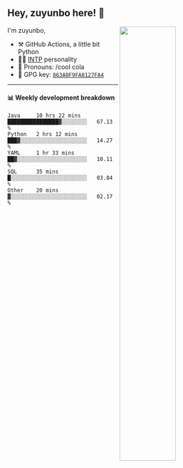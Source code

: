 

## Hey, zuyunbo here! :wave: 
[<img align="right" width="50%" src="https://github-readme-stats.vercel.app/api?username=zuyunbo&theme=dark&show_icons=true">](https://metrics.lecoq.io/ouuan?template=classic)

I'm zuyunbo,

-   :hammer_and_pick: GitHub Actions, a little bit Python
-   :man_scientist: [INTP](https://www.16personalities.com/profiles/3302586f07ca3) personality
-   :man: Pronouns: /cool cola
-   :key: GPG key: [`863A0F9FA8127FA4`](https://github.com/zuyunbo.gpg)

---

#### :bar_chart: Weekly development breakdown
<!--START_SECTION:waka-->
```text
Java     10 hrs 22 mins  ████████████████▓░░░░░░░░   67.13 % 
Python   2 hrs 12 mins   ███▓░░░░░░░░░░░░░░░░░░░░░   14.27 % 
YAML     1 hr 33 mins    ██▓░░░░░░░░░░░░░░░░░░░░░░   10.11 % 
SQL      35 mins         █░░░░░░░░░░░░░░░░░░░░░░░░   03.84 % 
Other    20 mins         ▓░░░░░░░░░░░░░░░░░░░░░░░░   02.17 % 
```
<!--END_SECTION:waka-->

